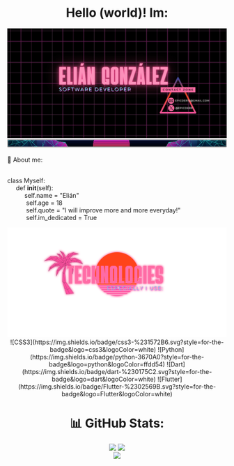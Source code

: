 <div align="center">

# Hello (world)! Im:

<img src="./img/banner.jpg" alt="banner image">
<img src="./img/separator.jpg" alt="separator">
</div>
<br/>
💬 About me:<br><br>

class Myself:<br>
‎‎‎‎‎‎‎‏‏‎ ‎‏‏‎  ‎‏‏‎ ‎‏‏‎ ‎‏‏‎ ‎def __init__(self):<br>
     ‎‏‏‎  ‎‏‏‎  ‎‏‏‎  ‎‏‏‎  ‎‏‏‎  ‎‏‏‎  ‎‏‏‎  ‎‏‏‎  ‎‏‏‎ ‎‏‏‎  self.name = "Elián"<br>
 ‎‏‏‎  ‎‏‏‎  ‎‏‏‎  ‎‏‏‎  ‎‏‏‎  ‎‏‏‎  ‎‏‏‎  ‎‏‏‎  ‎‏‏‎  ‎‏‏‎  ‎‏‏‎ self.age = 18<br>
 ‎‏‏‎  ‎‏‏‎  ‎‏‏‎  ‎‏‏‎  ‎‏‏‎  ‎‏‏‎  ‎‏‏‎  ‎‏‏‎  ‎‏‏‎  ‎‏‏‎  ‎‏‏‎ self.quote = "I will improve more and more everyday!"<br>
 ‎‏‏‎  ‎‏‏‎  ‎‏‏‎  ‎‏‏‎  ‎‏‏‎  ‎‏‏‎  ‎‏‏‎  ‎‏‏‎  ‎‏‏‎  ‎‏‏‎  ‎‏‏‎ self.im_dedicated = True<br>

<div align="center">

<img src="./img/tech.png" alt="techpng">
![CSS3](https://img.shields.io/badge/css3-%231572B6.svg?style=for-the-badge&logo=css3&logoColor=white) ![Python](https://img.shields.io/badge/python-3670A0?style=for-the-badge&logo=python&logoColor=ffdd54) ![Dart](https://img.shields.io/badge/dart-%230175C2.svg?style=for-the-badge&logo=dart&logoColor=white) ![Flutter](https://img.shields.io/badge/Flutter-%2302569B.svg?style=for-the-badge&logo=Flutter&logoColor=white)

# 📊 GitHub Stats:
![](https://github-readme-stats.vercel.app/api?username=Epicder&theme=radical&hide_border=true&include_all_commits=true&count_private=true)
![](https://github-readme-streak-stats.herokuapp.com/?user=Epicder&theme=radical&hide_border=true)<br/>
![](https://github-readme-stats.vercel.app/api/top-langs/?username=Epicder&theme=radical&hide_border=true&include_all_commits=true&count_private=true&layout=compact)

</div>


